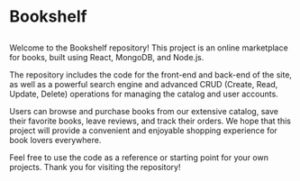 # Bookshelf



##
Welcome to the Bookshelf repository! This project is an online marketplace for books, built using React, MongoDB, and Node.js.

The repository includes the code for the front-end and back-end of the site, as well as a powerful search engine and advanced CRUD (Create, Read, Update, Delete) operations for managing the catalog and user accounts.

Users can browse and purchase books from our extensive catalog, save their favorite books, leave reviews, and track their orders. We hope that this project will provide a convenient and enjoyable shopping experience for book lovers everywhere.

Feel free to use the code as a reference or starting point for your own projects. Thank you for visiting the repository!
